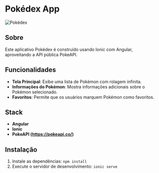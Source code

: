 # Pokédex App

![Pokédex](https://raw.githubusercontent.com/PokeAPI/sprites/master/sprites/pokemon/25.png)

## Sobre
Este aplicativo Pokédex é construído usando Ionic com Angular, aproveitando a API pública PokeAPI.

## Funcionalidades
- **Tela Principal**: Exibe uma lista de Pokémon com rolagem infinita.
- **Informações do Pokémon**: Mostra informações adicionais sobre o Pokémon selecionado.
- **Favoritos**: Permite que os usuários marquem Pokémon como favoritos.

## Stack
- **Angular**
- **Ionic**
- **PokeAPI (https://pokeapi.co/)**

## Instalação
1. Instale as dependências: `npm install`
2. Execute o servidor de desenvolvimento: `ionic serve`
